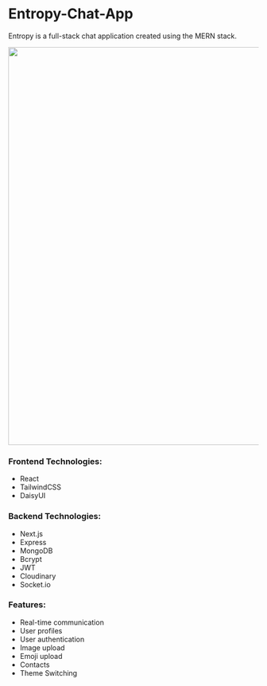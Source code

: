 # **Entropy-Chat-App**

Entropy is a full-stack chat application created using the MERN stack.

<img src="https://github.com/user-attachments/assets/15672619-3783-4d46-b32f-a0fc63e9c927" width="800">

### Frontend Technologies:
- React
- TailwindCSS
- DaisyUI
### Backend Technologies:
- Next.js
- Express
- MongoDB
- Bcrypt
- JWT
- Cloudinary
- Socket.io
### Features:
- Real-time communication
- User profiles
- User authentication
- Image upload
- Emoji upload
- Contacts
- Theme Switching
